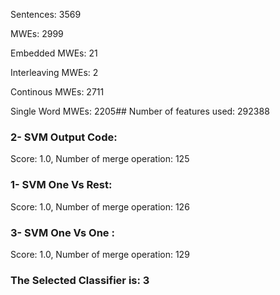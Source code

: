 Sentences: 3569

MWEs: 2999

Embedded MWEs: 21

Interleaving MWEs: 2

Continous MWEs: 2711

Single Word MWEs: 2205## Number of features used: 292388

### 2- SVM Output Code: 
Score: 1.0, Number of merge operation: 125
### 1- SVM One Vs Rest: 
Score: 1.0, Number of merge operation: 126
### 3- SVM One Vs One : 
Score: 1.0, Number of merge operation: 129
### The Selected Classifier is: 3
